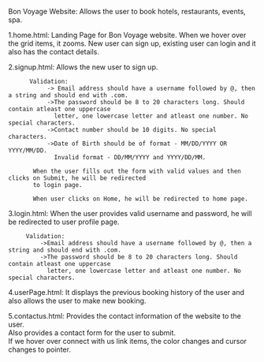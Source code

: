 Bon Voyage Website: Allows the user to book hotels, restaurants, events, spa.
    
1.home.html:
          Landing Page for Bon Voyage website. When we hover over the grid items, it zooms.
          New user can sign up, existing user can login and it also has the contact details.
          
2.signup.html:
          Allows the new user to sign up.
          
          Validation:
               -> Email address should have a username followed by @, then a string and should end with .com.
               ->The password should be 8 to 20 characters long. Should contain atleast one uppercase
                 letter, one lowercase letter and atleast one number. No special characters.
               ->Contact number should be 10 digits. No special characters.
               ->Date of Birth should be of format - MM/DD/YYYY OR YYYY/MM/DD.
                 Invalid format - DD/MM/YYYY and YYYY/DD/MM.
                 
           When the user fills out the form with valid values and then clicks on Submit, he will be redirected 
           to login page.
           
           When user clicks on Home, he will be redirected to home page.
           
3.login.html:
         When the user provides valid username and password, he will be redirected to user profile page.
         
         Validation:
             ->Email address should have a username followed by @, then a string and should end with .com.
             ->The password should be 8 to 20 characters long. Should contain atleast one uppercase
               letter, one lowercase letter and atleast one number. No special characters.
               
4.userPage.html:
        It displays the previous booking history of the user and also allows the user to make new booking.
        
5.contactus.html:
        Provides the contact information of the website to the user.        
        Also provides a contact form for the user to submit.        
        If we hover over connect with us link items, the color changes and cursor changes to pointer.

          
      
